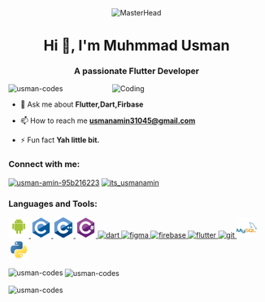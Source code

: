 <div align="center">
  <img src="https://www.freecodecamp.org/news/content/images/2022/11/hire-full-stack-developers1546507474317-1.gif" alt="MasterHead">
</div>
<h1 align="center">Hi 👋, I'm Muhmmad Usman</h1>
<h3 align="center">A passionate Flutter Developer</h3>
<img align="right" alt="Coding" width="300" src="https://proeffico.com/wp-content/uploads/2023/10/app-development-1.gif">

<p align="left"> <img src="https://komarev.com/ghpvc/?username=usman-codes&label=Profile%20views&color=0e75b6&style=flat" alt="usman-codes" /> </p>

- 💬 Ask me about **Flutter,Dart,Firbase**

- 📫 How to reach me **usmanamin31045@gmail.com**

- ⚡ Fun fact **Yah little bit.**

<h3 align="left">Connect with me:</h3>
<p align="left">
<a href="https://linkedin.com/in/usman-amin-95b216223" target="blank"><img align="center" src="https://raw.githubusercontent.com/rahuldkjain/github-profile-readme-generator/master/src/images/icons/Social/linked-in-alt.svg" alt="usman-amin-95b216223" height="30" width="40" /></a>
<a href="https://instagram.com/its_usmanamin" target="blank"><img align="center" src="https://raw.githubusercontent.com/rahuldkjain/github-profile-readme-generator/master/src/images/icons/Social/instagram.svg" alt="its_usmanamin" height="30" width="40" /></a>
</p>

<h3 align="left">Languages and Tools:</h3>
<p align="left"> <a href="https://developer.android.com" target="_blank" rel="noreferrer"> <img src="https://raw.githubusercontent.com/devicons/devicon/master/icons/android/android-original-wordmark.svg" alt="android" width="40" height="40"/> </a> <a href="https://www.cprogramming.com/" target="_blank" rel="noreferrer"> <img src="https://raw.githubusercontent.com/devicons/devicon/master/icons/c/c-original.svg" alt="c" width="40" height="40"/> </a> <a href="https://www.w3schools.com/cpp/" target="_blank" rel="noreferrer"> <img src="https://raw.githubusercontent.com/devicons/devicon/master/icons/cplusplus/cplusplus-original.svg" alt="cplusplus" width="40" height="40"/> </a> <a href="https://www.w3schools.com/cs/" target="_blank" rel="noreferrer"> <img src="https://raw.githubusercontent.com/devicons/devicon/master/icons/csharp/csharp-original.svg" alt="csharp" width="40" height="40"/> </a> <a href="https://dart.dev" target="_blank" rel="noreferrer"> <img src="https://www.vectorlogo.zone/logos/dartlang/dartlang-icon.svg" alt="dart" width="40" height="40"/> </a> <a href="https://www.figma.com/" target="_blank" rel="noreferrer"> <img src="https://www.vectorlogo.zone/logos/figma/figma-icon.svg" alt="figma" width="40" height="40"/> </a> <a href="https://firebase.google.com/" target="_blank" rel="noreferrer"> <img src="https://www.vectorlogo.zone/logos/firebase/firebase-icon.svg" alt="firebase" width="40" height="40"/> </a> <a href="https://flutter.dev" target="_blank" rel="noreferrer"> <img src="https://www.vectorlogo.zone/logos/flutterio/flutterio-icon.svg" alt="flutter" width="40" height="40"/> </a> <a href="https://git-scm.com/" target="_blank" rel="noreferrer"> <img src="https://www.vectorlogo.zone/logos/git-scm/git-scm-icon.svg" alt="git" width="40" height="40"/> </a> <a href="https://www.mysql.com/" target="_blank" rel="noreferrer"> <img src="https://raw.githubusercontent.com/devicons/devicon/master/icons/mysql/mysql-original-wordmark.svg" alt="mysql" width="40" height="40"/> </a> <a href="https://www.python.org" target="_blank" rel="noreferrer"> <img src="https://raw.githubusercontent.com/devicons/devicon/master/icons/python/python-original.svg" alt="python" width="40" height="40"/> </a> </p>

<p><img align="left" src="https://github-readme-stats.vercel.app/api/top-langs?username=usman-codes&show_icons=true&locale=en&layout=compact" alt="usman-codes" /></p>

<p>&nbsp;<img align="center" src="https://github-readme-stats.vercel.app/api?username=usman-codes&show_icons=true&locale=en" alt="usman-codes" /></p>

<p><img align="center" src="https://github-readme-streak-stats.herokuapp.com/?user=usman-codes&" alt="usman-codes" /></p>
